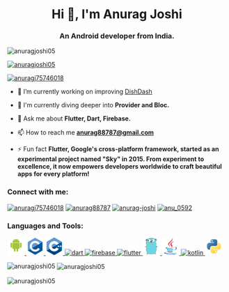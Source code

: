<h1 align="center">Hi 👋, I'm Anurag Joshi</h1>
<h3 align="center">An Android developer from India.</h3>

<p align="left"> <img src="https://komarev.com/ghpvc/?username=anuragjoshi05&label=Profile%20views&color=0e75b6&style=flat" alt="anuragjoshi05" /> </p>

<p align="left"> <a href="https://github.com/ryo-ma/github-profile-trophy"><img src="https://github-profile-trophy.vercel.app/?username=anuragjoshi05" alt="anuragjoshi05" /></a> </p>

<p align="left"> <a href="https://twitter.com/anuragj75746018" target="blank"><img src="https://img.shields.io/twitter/follow/anuragj75746018?logo=twitter&style=for-the-badge" alt="anuragj75746018" /></a> </p>

- 🔭 I’m currently working on improving [DishDash](https://github.com/anuragJoshi05/DishDash)

- 🌱 I'm currently diving deeper into **Provider and Bloc.**

- 💬 Ask me about **Flutter, Dart, Firebase.**

- 📫 How to reach me **anurag88787@gmail.com**

- ⚡ Fun fact **Flutter, Google's cross-platform framework, started as an experimental project named "Sky" in 2015. From experiment to excellence, it now empowers developers worldwide to craft beautiful apps for every platform!**

<h3 align="left">Connect with me:</h3>
<p align="left">
<a href="https://twitter.com/anuragj75746018" target="blank"><img align="center" src="https://raw.githubusercontent.com/rahuldkjain/github-profile-readme-generator/master/src/images/icons/Social/twitter.svg" alt="anuragj75746018" height="30" width="40" /></a>
<a href="https://linkedin.com/in/anurag88787" target="blank"><img align="center" src="https://raw.githubusercontent.com/rahuldkjain/github-profile-readme-generator/master/src/images/icons/Social/linked-in-alt.svg" alt="anurag88787" height="30" width="40" /></a>
<a href="https://stackoverflow.com/users/anurag-joshi" target="blank"><img align="center" src="https://raw.githubusercontent.com/rahuldkjain/github-profile-readme-generator/master/src/images/icons/Social/stack-overflow.svg" alt="anurag-joshi" height="30" width="40" /></a>
<a href="https://instagram.com/anu_0592" target="blank"><img align="center" src="https://raw.githubusercontent.com/rahuldkjain/github-profile-readme-generator/master/src/images/icons/Social/instagram.svg" alt="anu_0592" height="30" width="40" /></a>
</p>

<h3 align="left">Languages and Tools:</h3>
<p align="left"> <a href="https://developer.android.com" target="_blank" rel="noreferrer"> <img src="https://raw.githubusercontent.com/devicons/devicon/master/icons/android/android-original-wordmark.svg" alt="android" width="40" height="40"/> </a> <a href="https://www.cprogramming.com/" target="_blank" rel="noreferrer"> <img src="https://raw.githubusercontent.com/devicons/devicon/master/icons/c/c-original.svg" alt="c" width="40" height="40"/> </a> <a href="https://www.w3schools.com/cpp/" target="_blank" rel="noreferrer"> <img src="https://raw.githubusercontent.com/devicons/devicon/master/icons/cplusplus/cplusplus-original.svg" alt="cplusplus" width="40" height="40"/> </a> <a href="https://dart.dev" target="_blank" rel="noreferrer"> <img src="https://www.vectorlogo.zone/logos/dartlang/dartlang-icon.svg" alt="dart" width="40" height="40"/> </a> <a href="https://firebase.google.com/" target="_blank" rel="noreferrer"> <img src="https://www.vectorlogo.zone/logos/firebase/firebase-icon.svg" alt="firebase" width="40" height="40"/> </a> <a href="https://flutter.dev" target="_blank" rel="noreferrer"> <img src="https://www.vectorlogo.zone/logos/flutterio/flutterio-icon.svg" alt="flutter" width="40" height="40"/> </a> <a href="https://golang.org" target="_blank" rel="noreferrer"> <img src="https://raw.githubusercontent.com/devicons/devicon/master/icons/go/go-original.svg" alt="go" width="40" height="40"/> </a> <a href="https://www.java.com" target="_blank" rel="noreferrer"> <img src="https://raw.githubusercontent.com/devicons/devicon/master/icons/java/java-original.svg" alt="java" width="40" height="40"/> </a> <a href="https://kotlinlang.org" target="_blank" rel="noreferrer"> <img src="https://www.vectorlogo.zone/logos/kotlinlang/kotlinlang-icon.svg" alt="kotlin" width="40" height="40"/> </a> <a href="https://www.python.org" target="_blank" rel="noreferrer"> <img src="https://raw.githubusercontent.com/devicons/devicon/master/icons/python/python-original.svg" alt="python" width="40" height="40"/> </a> </p>

<p><img align="left" src="https://github-readme-stats.vercel.app/api/top-langs?username=anuragjoshi05&show_icons=true&locale=en&layout=compact" alt="anuragjoshi05" /></p>

<p>&nbsp;<img align="center" src="https://github-readme-stats.vercel.app/api?username=anuragjoshi05&show_icons=true&locale=en" alt="anuragjoshi05" /></p>

<p><img align="center" src="https://github-readme-streak-stats.herokuapp.com/?user=anuragjoshi05&" alt="anuragjoshi05" /></p>
